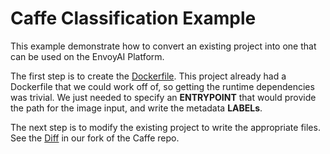 # Caffe Classification Example
This example demonstrate how to convert an existing project into one that can be used on the EnvoyAI Platform.

The first step is to create the [Dockerfile](Dockerfile).
This project already had a Dockerfile that we could work off of, so getting the runtime dependencies was trivial.
We just needed to specify an __ENTRYPOINT__ that would provide the path for the image input, and write the metadata __LABELs__.

The next step is to modify the existing project to write the appropriate files.
 See the [Diff](https://github.com/jaketaylorpro/caffe/commit/a90ddca0e384c04d4d0ec0c49e0e7b07c6f0cb07) in our fork of the Caffe repo.